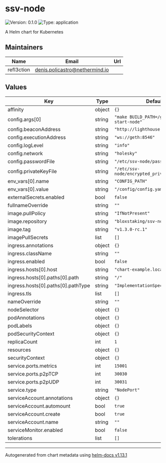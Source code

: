 # ssv-node

![Version: 0.1.0](https://img.shields.io/badge/Version-0.1.0-informational?style=flat-square) ![Type: application](https://img.shields.io/badge/Type-application-informational?style=flat-square)

A Helm chart for Kubernetes

## Maintainers

| Name | Email | Url |
| ---- | ------ | --- |
| refl3ction | <denis.policastro@nethermind.io> |  |

## Values

| Key | Type | Default | Description |
|-----|------|---------|-------------|
| affinity | object | `{}` |  |
| config.args[0] | string | `"make BUILD_PATH=/go/bin/ssvnode start-node"` |  |
| config.beaconAddress | string | `"http://lighthouse:5062"` |  |
| config.executionAddress | string | `"ws://geth:8546"` |  |
| config.logLevel | string | `"info"` |  |
| config.network | string | `"holesky"` |  |
| config.passwordFile | string | `"/etc/ssv-node/password"` |  |
| config.privateKeyFile | string | `"/etc/ssv-node/encrypted_private_key.json"` |  |
| env_vars[0].name | string | `"CONFIG_PATH"` |  |
| env_vars[0].value | string | `"/config/config.yaml"` |  |
| externalSecrets.enabled | bool | `false` |  |
| fullnameOverride | string | `""` |  |
| image.pullPolicy | string | `"IfNotPresent"` |  |
| image.repository | string | `"bloxstaking/ssv-node"` |  |
| image.tag | string | `"v1.3.0-rc.1"` |  |
| imagePullSecrets | list | `[]` |  |
| ingress.annotations | object | `{}` |  |
| ingress.className | string | `""` |  |
| ingress.enabled | bool | `false` |  |
| ingress.hosts[0].host | string | `"chart-example.local"` |  |
| ingress.hosts[0].paths[0].path | string | `"/"` |  |
| ingress.hosts[0].paths[0].pathType | string | `"ImplementationSpecific"` |  |
| ingress.tls | list | `[]` |  |
| nameOverride | string | `""` |  |
| nodeSelector | object | `{}` |  |
| podAnnotations | object | `{}` |  |
| podLabels | object | `{}` |  |
| podSecurityContext | object | `{}` |  |
| replicaCount | int | `1` |  |
| resources | object | `{}` |  |
| securityContext | object | `{}` |  |
| service.ports.metrics | int | `15001` |  |
| service.ports.p2pTCP | int | `30030` |  |
| service.ports.p2pUDP | int | `30031` |  |
| service.type | string | `"NodePort"` |  |
| serviceAccount.annotations | object | `{}` |  |
| serviceAccount.automount | bool | `true` |  |
| serviceAccount.create | bool | `true` |  |
| serviceAccount.name | string | `""` |  |
| serviceMonitor.enabled | bool | `false` |  |
| tolerations | list | `[]` |  |

----------------------------------------------
Autogenerated from chart metadata using [helm-docs v1.13.1](https://github.com/norwoodj/helm-docs/releases/v1.13.1)
